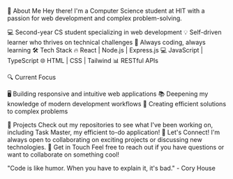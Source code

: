 🚀 About Me 
Hey there! I'm a Computer Science student at HIT with a passion for web development and complex problem-solving. 

💻 Second-year CS student specializing in web development 
💡 Self-driven learner who thrives on technical challenges 
🌱 Always coding, always learning 
🛠️ Tech Stack 
🔥 React | Node.js | Express.js 
💻 JavaScript | TypeScript 
🌐 HTML | CSS | Tailwind 
📊 RESTful APIs 

🔍 Current Focus

🖥️ Building responsive and intuitive web applications 
📚 Deepening my knowledge of modern development workflows 
🧩 Creating efficient solutions to complex problems 

🚀 Projects
Check out my repositories to see what I've been working on, including Task Master, my efficient to-do application! 
🤝 Let's Connect! I'm always open to collaborating on exciting projects or discussing new technologies. 
💬 Get in Touch Feel free to reach out if you have questions or want to collaborate on something cool!

"Code is like humor. When you have to explain it, it's bad." - Cory House
